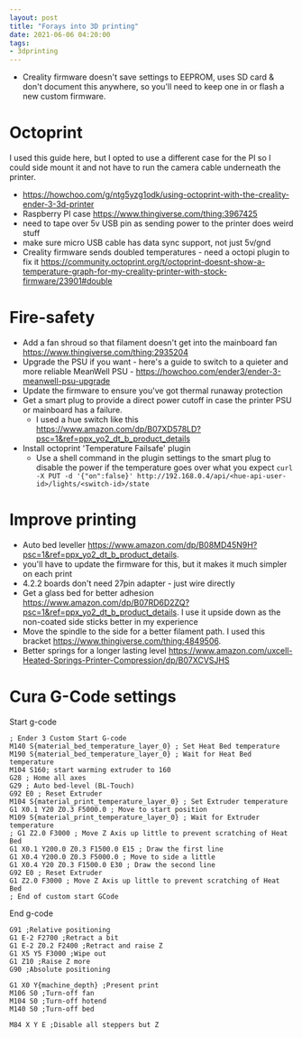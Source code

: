 ```yaml
---
layout: post
title: "Forays into 3D printing"
date: 2021-06-06 04:20:00
tags:
- 3dprinting
---
```


- Creality firmware doesn't save settings to EEPROM, uses SD card & don't document this anywhere, so you'll need to keep one in or flash a new custom firmware.

Octoprint
=========
I used this guide here, but I opted to use a different case for the PI so I could side mount it and not have to run the camera cable underneath the printer.
- https://howchoo.com/g/ntg5yzg1odk/using-octoprint-with-the-creality-ender-3-3d-printer
- Raspberry PI case https://www.thingiverse.com/thing:3967425
- need to tape over 5v USB pin as sending power to the printer does weird stuff
- make sure micro USB cable has data sync support, not just 5v/gnd
- Creality firmware sends doubled temperatures - need a octopi plugin to fix it https://community.octoprint.org/t/octoprint-doesnt-show-a-temperature-graph-for-my-creality-printer-with-stock-firmware/23901#double

Fire-safety
===========
- Add a fan shroud so that filament doesn't get into the mainboard fan https://www.thingiverse.com/thing:2935204
- Upgrade the PSU if you want - here's a guide to switch to a quieter and more reliable MeanWell PSU - https://howchoo.com/ender3/ender-3-meanwell-psu-upgrade
- Update the firmware to ensure you've got thermal runaway protection
- Get a smart plug to provide a direct power cutoff in case the printer PSU or mainboard has a failure.
  - I used a hue switch like this https://www.amazon.com/dp/B07XD578LD?psc=1&ref=ppx_yo2_dt_b_product_details
- Install octoprint 'Temperature Failsafe' plugin
  - Use a shell command in the plugin settings to the smart plug to disable the power if the temperature goes over what you expect
  ```curl -X PUT -d '{"on":false}' http://192.168.0.4/api/<hue-api-user-id>/lights/<switch-id>/state```


Improve printing
================
- Auto bed leveller https://www.amazon.com/dp/B08MD45N9H?psc=1&ref=ppx_yo2_dt_b_product_details.
- you'll have to update the firmware for this, but it makes it much simpler on each print
- 4.2.2 boards don't need 27pin adapter - just wire directly
- Get a glass bed for better adhesion https://www.amazon.com/dp/B07RD6D2ZQ?psc=1&ref=ppx_yo2_dt_b_product_details. I use it upside down as the non-coated side sticks better in my experience
- Move the spindle to the side for a better filament path. I used this bracket https://www.thingiverse.com/thing:4849506.
- Better springs for a longer lasting level https://www.amazon.com/uxcell-Heated-Springs-Printer-Compression/dp/B07XCVSJHS

Cura G-Code settings
====================

Start g-code
```
; Ender 3 Custom Start G-code
M140 S{material_bed_temperature_layer_0} ; Set Heat Bed temperature
M190 S{material_bed_temperature_layer_0} ; Wait for Heat Bed temperature
M104 S160; start warming extruder to 160
G28 ; Home all axes
G29 ; Auto bed-level (BL-Touch)
G92 E0 ; Reset Extruder
M104 S{material_print_temperature_layer_0} ; Set Extruder temperature
G1 X0.1 Y20 Z0.3 F5000.0 ; Move to start position
M109 S{material_print_temperature_layer_0} ; Wait for Extruder temperature
; G1 Z2.0 F3000 ; Move Z Axis up little to prevent scratching of Heat Bed
G1 X0.1 Y200.0 Z0.3 F1500.0 E15 ; Draw the first line
G1 X0.4 Y200.0 Z0.3 F5000.0 ; Move to side a little
G1 X0.4 Y20 Z0.3 F1500.0 E30 ; Draw the second line
G92 E0 ; Reset Extruder
G1 Z2.0 F3000 ; Move Z Axis up little to prevent scratching of Heat Bed
; End of custom start GCode
```

End g-code
```
G91 ;Relative positioning
G1 E-2 F2700 ;Retract a bit
G1 E-2 Z0.2 F2400 ;Retract and raise Z
G1 X5 Y5 F3000 ;Wipe out
G1 Z10 ;Raise Z more
G90 ;Absolute positioning

G1 X0 Y{machine_depth} ;Present print
M106 S0 ;Turn-off fan
M104 S0 ;Turn-off hotend
M140 S0 ;Turn-off bed

M84 X Y E ;Disable all steppers but Z
```

